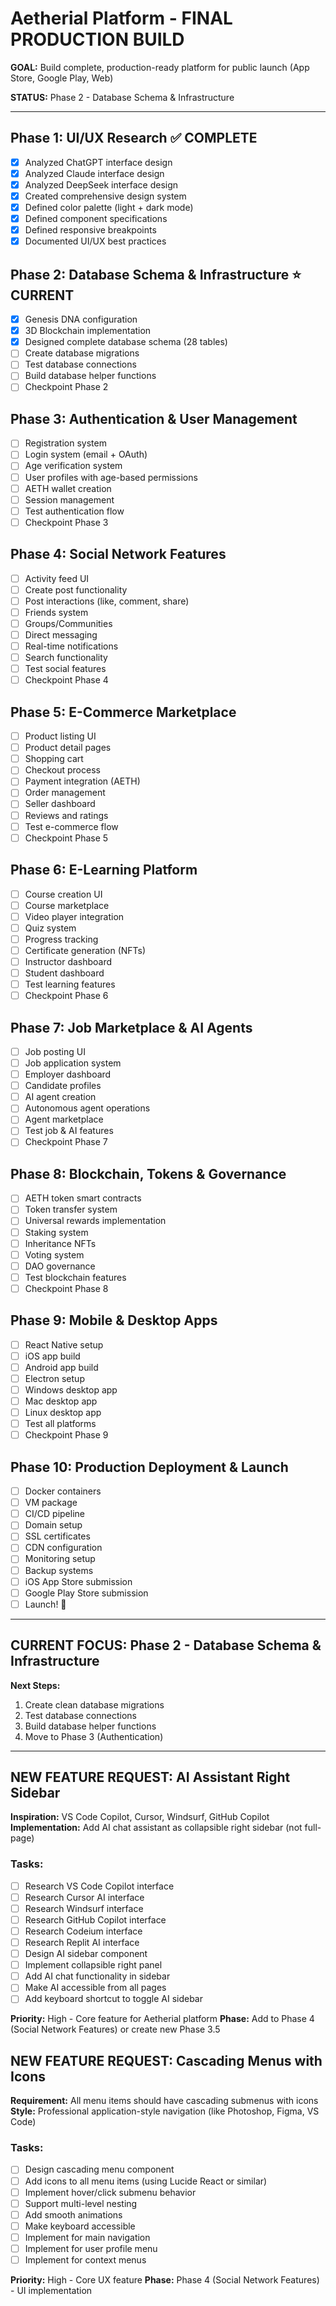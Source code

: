 # Aetherial Platform - FINAL PRODUCTION BUILD

**GOAL:** Build complete, production-ready platform for public launch (App Store, Google Play, Web)

**STATUS:** Phase 2 - Database Schema & Infrastructure

---

## Phase 1: UI/UX Research ✅ COMPLETE
- [x] Analyzed ChatGPT interface design
- [x] Analyzed Claude interface design  
- [x] Analyzed DeepSeek interface design
- [x] Created comprehensive design system
- [x] Defined color palette (light + dark mode)
- [x] Defined component specifications
- [x] Defined responsive breakpoints
- [x] Documented UI/UX best practices

## Phase 2: Database Schema & Infrastructure ⭐ CURRENT
- [x] Genesis DNA configuration
- [x] 3D Blockchain implementation
- [x] Designed complete database schema (28 tables)
- [ ] Create database migrations
- [ ] Test database connections
- [ ] Build database helper functions
- [ ] Checkpoint Phase 2

## Phase 3: Authentication & User Management
- [ ] Registration system
- [ ] Login system (email + OAuth)
- [ ] Age verification system
- [ ] User profiles with age-based permissions
- [ ] AETH wallet creation
- [ ] Session management
- [ ] Test authentication flow
- [ ] Checkpoint Phase 3

## Phase 4: Social Network Features
- [ ] Activity feed UI
- [ ] Create post functionality
- [ ] Post interactions (like, comment, share)
- [ ] Friends system
- [ ] Groups/Communities
- [ ] Direct messaging
- [ ] Real-time notifications
- [ ] Search functionality
- [ ] Test social features
- [ ] Checkpoint Phase 4

## Phase 5: E-Commerce Marketplace
- [ ] Product listing UI
- [ ] Product detail pages
- [ ] Shopping cart
- [ ] Checkout process
- [ ] Payment integration (AETH)
- [ ] Order management
- [ ] Seller dashboard
- [ ] Reviews and ratings
- [ ] Test e-commerce flow
- [ ] Checkpoint Phase 5

## Phase 6: E-Learning Platform
- [ ] Course creation UI
- [ ] Course marketplace
- [ ] Video player integration
- [ ] Quiz system
- [ ] Progress tracking
- [ ] Certificate generation (NFTs)
- [ ] Instructor dashboard
- [ ] Student dashboard
- [ ] Test learning features
- [ ] Checkpoint Phase 6

## Phase 7: Job Marketplace & AI Agents
- [ ] Job posting UI
- [ ] Job application system
- [ ] Employer dashboard
- [ ] Candidate profiles
- [ ] AI agent creation
- [ ] Autonomous agent operations
- [ ] Agent marketplace
- [ ] Test job & AI features
- [ ] Checkpoint Phase 7

## Phase 8: Blockchain, Tokens & Governance
- [ ] AETH token smart contracts
- [ ] Token transfer system
- [ ] Universal rewards implementation
- [ ] Staking system
- [ ] Inheritance NFTs
- [ ] Voting system
- [ ] DAO governance
- [ ] Test blockchain features
- [ ] Checkpoint Phase 8

## Phase 9: Mobile & Desktop Apps
- [ ] React Native setup
- [ ] iOS app build
- [ ] Android app build
- [ ] Electron setup
- [ ] Windows desktop app
- [ ] Mac desktop app
- [ ] Linux desktop app
- [ ] Test all platforms
- [ ] Checkpoint Phase 9

## Phase 10: Production Deployment & Launch
- [ ] Docker containers
- [ ] VM package
- [ ] CI/CD pipeline
- [ ] Domain setup
- [ ] SSL certificates
- [ ] CDN configuration
- [ ] Monitoring setup
- [ ] Backup systems
- [ ] iOS App Store submission
- [ ] Google Play Store submission
- [ ] Launch! 🚀

---

## CURRENT FOCUS: Phase 2 - Database Schema & Infrastructure

**Next Steps:**
1. Create clean database migrations
2. Test database connections
3. Build database helper functions
4. Move to Phase 3 (Authentication)




---

## NEW FEATURE REQUEST: AI Assistant Right Sidebar

**Inspiration:** VS Code Copilot, Cursor, Windsurf, GitHub Copilot
**Implementation:** Add AI chat assistant as collapsible right sidebar (not full-page)

### Tasks:
- [ ] Research VS Code Copilot interface
- [ ] Research Cursor AI interface
- [ ] Research Windsurf interface
- [ ] Research GitHub Copilot interface
- [ ] Research Codeium interface
- [ ] Research Replit AI interface
- [ ] Design AI sidebar component
- [ ] Implement collapsible right panel
- [ ] Add AI chat functionality in sidebar
- [ ] Make AI accessible from all pages
- [ ] Add keyboard shortcut to toggle AI sidebar

**Priority:** High - Core feature for Aetherial platform
**Phase:** Add to Phase 4 (Social Network Features) or create new Phase 3.5




## NEW FEATURE REQUEST: Cascading Menus with Icons

**Requirement:** All menu items should have cascading submenus with icons
**Style:** Professional application-style navigation (like Photoshop, Figma, VS Code)

### Tasks:
- [ ] Design cascading menu component
- [ ] Add icons to all menu items (using Lucide React or similar)
- [ ] Implement hover/click submenu behavior
- [ ] Support multi-level nesting
- [ ] Add smooth animations
- [ ] Make keyboard accessible
- [ ] Implement for main navigation
- [ ] Implement for user profile menu
- [ ] Implement for context menus

**Priority:** High - Core UX feature
**Phase:** Phase 4 (Social Network Features) - UI implementation


